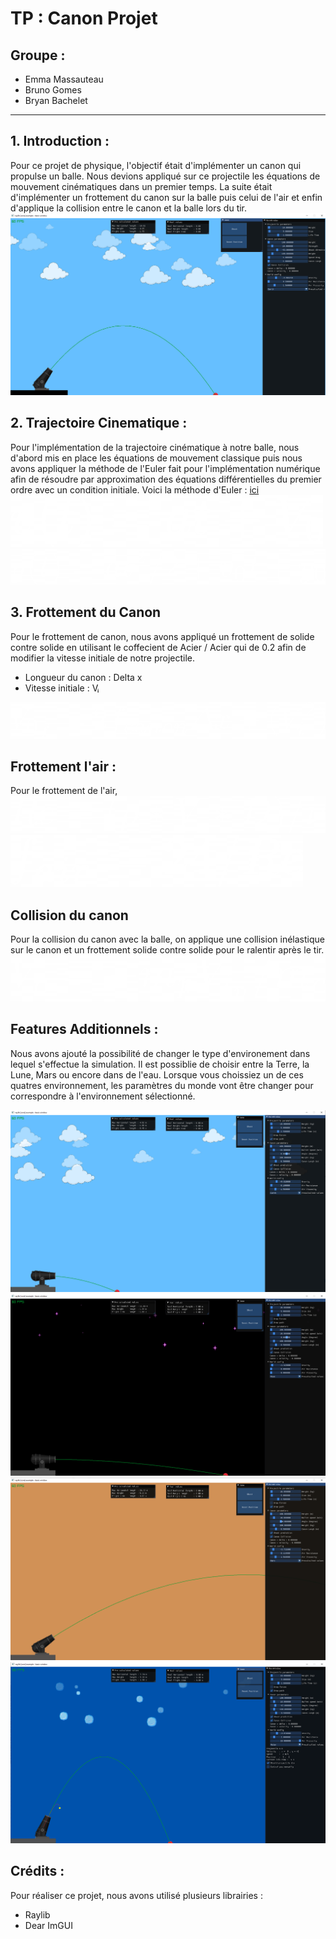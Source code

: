 <link  href="style.css" rel="stylesheet"></link>
<div class = body>
<h1> TP : Canon Projet </h1>

<h2> Groupe : </h2>  

<div class= name>
    <ul>
        <li>Emma Massauteau
        <li>Bruno Gomes
        <li>Bryan Bachelet
    </ul>
</div>

<hr>
<h2> 1. Introduction : </h2>
<div class = intro>
    <div class = description>
Pour ce projet de physique, l'objectif était d'implémenter un canon qui propulse un balle. Nous devions appliqué sur ce projectile les équations de mouvement cinématiques dans un premier temps. La suite était d'implémenter un frottement du canon sur la balle puis celui de l'air et enfin d'applique la collision entre le canon et la balle lors du tir.
 </div>
    <div class = imageProject>
<img src = "Images/Project1.png">
    </div>
</div>

<div class = Chapter>
    <h2> 2. Trajectoire Cinematique :</h2>
    <div class = cinematique>
        <div class = description>
            Pour l'implémentation de la trajectoire cinématique à notre balle, nous d'abord mis en place les équations de mouvement classique puis nous avons appliquer la méthode de l'Euler fait pour l'implémentation numérique afin de résoudre par approximation des équations différentielles du premier ordre avec un condition initiale. Voici la méthode d'Euler : <a href = "https://fr.wikipedia.org/wiki/M%C3%A9thode_d%27Euler"> ici </a>
        </div>
        <div class = imageProject>
            <div class = img1> 
                <img src = "Images/Formule3.png" alt ="Formule">
            </div>
            <img src = "Images/Formule4.png" alt ="Formule">
        </div>
    </div>
</div>


<div class = Chapter>
    <h2> 3. Frottement du Canon</h2>
    <div class = intro>
        <div class = description>
        Pour le frottement de canon, nous avons appliqué un frottement de solide contre solide en utilisant le coffecient de Acier / Acier qui de 0.2 afin de modifier la vitesse initiale de notre projectile.
        <ul>
        <li> Longueur du canon : Delta x
        <li> Vitesse initiale : V&#7522;
        </ul>
        </div>
        <div class = imageProject>
            <img src = "Images/Formule5.png" alt ="Formule">
        </div>
    </div>
</div>

<div class = Chapter>
    <h2> Frottement l'air : </h2>
    <div class = intro>
        Pour le frottement de l'air,
    </div>
    <div class = imageProject>
    <img src = "Images/Formule1.png" alt ="Formule">
    <img src = "Images/Formule2.png" alt ="Formule">
    </div>
</div>


<div class = Chapter>
<h2> Collision du canon </h2>  
 <div class = intro>
        <div class = description>
            Pour la collision du canon avec la balle, on applique une collision inélastique sur le canon et un frottement solide contre solide pour le ralentir après le tir. 
        </div>
    <div class = imageProject>
        <img src = "Images/Formule7.png" alt ="Formule">
    </div>
</div>

<div class = Chapter>
<h2> Features Additionnels : </h2>

Nous avons ajouté la possibilité de changer le type d'environement dans lequel s'effectue la simulation. Il est possiblie de choisir entre la Terre, la Lune, Mars ou encore dans de l'eau. Lorsque vous choissiez un de ces quatres environnement, les paramètres du monde vont être changer pour correspondre à l'environnement sélectionné.

<div class = imageEnv>
        <img src = "Images/Project2.png" alt ="Formule">
        <img src = "Images/Project3.png" alt ="Formule">
        <img src = "Images/Project4.png" alt ="Formule">
        <img src = "Images/Project5.png" alt ="Formule">
    </div>
</div>
<div class = Chapter>
<h2> Crédits : </h2>
Pour réaliser ce projet, nous avons utilisé plusieurs librairies : 
<ul>
    <li> Raylib 
    <li> Dear ImGUI
</ul>
</div>
</body>


